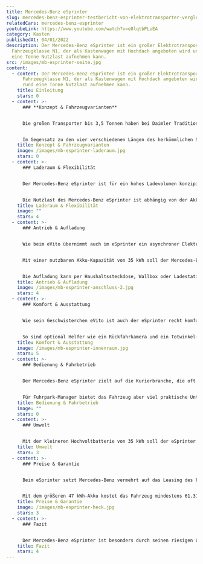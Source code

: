 ```yaml
---
title: Mercedes-Benz eSprinter
slug: mercedes-benz-esprinter-testbericht-von-elektrotransporter-vergleich
relatedCars: mercedes-benz-esprinter
youtubeLink: https://www.youtube.com/watch?v=e8lqtbPLuEA
category: Kasten
publishedAt: 04/01/2022
description: Der Mercedes-Benz eSprinter ist ein großer Elektrotransporter der
  Fahrzeugklasse N1, der als Kastenwagen mit Hochdach angeboten wird und rund
  eine Tonne Nutzlast aufnehmen kann.
src: /images/mb-esprinter-seite.jpg
content:
  - content: Der Mercedes-Benz eSprinter ist ein großer Elektrotransporter der
      Fahrzeugklasse N1, der als Kastenwagen mit Hochdach angeboten wird und
      rund eine Tonne Nutzlast aufnehmen kann.
    title: Einleitung
    stars: 0
  - content: >-
      ### **Konzept & Fahrzeugvarianten**


      Die großen Transporter bis 3,5 Tonnen haben bei Daimler Tradition. 1977 kam mit dem Mercedes-Benz T1 das erste Fahrzeug dieser Art auf den Markt und wurde bis 1995 gebaut. Seitdem laufen die Fahrzeuge unter dem Namen Sprinter, welcher seit 2018 in der dritten Generation erhältlich ist. Später folgte die Einführung des rein elektrischen Modells eSprinter, welcher vorerst nur als Kastenwagen verfügbar ist. Mit diesem zielt der Hersteller auf größere Lieferunternehmen im städtischen Bereich.


      Im Gegensatz zu den vier verschiedenen Längen des herkömmlichen Sprinters ist die Elektro-Version nur in einer 6,09 Meter langen Ausführung mit Hochdach erhältlich. Eine Auswahl gibt es deshalb nur bei der Batterie. Hier kann zwischen einer nutzbaren Kapazität von 35 kWh und 47 kWh gewählt werden, wodurch eine Durchschnittsreichweite von 120 bzw. 158 Kilometern erreicht werden soll.
    title: Konzept & Fahrzeugvarianten
    image: /images/mb-esprinter-laderaum.jpg
    stars: 0
  - content: >-
      ### Laderaum & Flexibilität


      Der Mercedes-Benz eSprinter ist für ein hohes Ladevolumen konzipiert, welches mit stolzen 11,0 m³ dementsprechend üppig ausfällt. Auch die Laderaumlänge von 3,27 Meter ist länger als so manches Fahrzeug und sorgt dafür, dass der eSprinter auch extrem sperrige Ladung aufnehmen kann. Die Zuladung erfolg über hohe Flügeltüren im Heck oder eine seitliche Schiebetür auf der rechten Seite. Die Höhe der Ladekante liegt bei 61,5 Zentimeter. Außerdem kann man über einen optional verfügbaren “Heckauftritt” bequem in den Laderaum einsteigen und somit das Be- und Entladen deutlich erleichtern.


      Die Nutzlast des Mercedes-Benz eSprinter ist abhängig von der Akku-Kapazität. Da das zulässige Gesamtgewicht bei 3,5 Tonnen liegt, führt das höhere Gewicht des 47 kWh-Akkus zu einer niedrigeren Zuladung von 848 Kilogramm. Mit der leichteren 35 kWh-Batterie darf der eSprinter hingegen bis zu 1.001 Kilogramm zuladen. Auf dem Dach des Elektro-Transporters dürfen zudem maximal 150 Kilogramm mitgeführt werden.
    title: Laderaum & Flexibilität
    image: ""
    stars: 4
  - content: >-
      ### Antrieb & Aufladung


      Wie beim eVito übernimmt auch im eSprinter ein asynchroner Elektromotor mit einer Leistung von 85 kW den Antrieb auf die Vorderachse. Dieser entwickelt ein maximales Drehmoment von 295 Nm und kann das Fahrzeug auf bis zu 120 Km/h bringen. Die Höchstgeschwindigkeit in der Standard-Version allerdings bei 80 Km/h abgeriegelt und kann optional auf 100 Km/h oder eben 120 Km/h hochgesetzt werden. Jedoch dürfte bei solchen Geschwindigkeiten die Reichweite deutlich geringer ausfallen.


      Mit einer nutzbaren Akku-Kapazität von 35 kWh soll der Mercedes-Benz eSprinter rund 120 Kilometer weit kommen, bei dem größeren Akku mit 47 kWh sind laut Hersteller knapp 160 Kilometer drin. Leider ist anzunehmen, dass bei hoher Zuladung und in zähem Stadtverkehr diese Angaben wohl nicht erreicht werden dürfen. Allerdings arbeitet das Fahrzeug mit Rekuperation in gleich vier wählbaren Stufen, wodurch der Akku während der Fahrt wieder aufgeladen wird.


      Die Aufladung kann per Haushaltssteckdose, Wallbox oder Ladestation mit Wechsel- oder Gleichstrom erfolgen. Eine Vollladung per Wechselstrom mit 7,4 kW soll in rund 6 Stunden (35 kWh) bzw. etwa 8 Stunden (47 kWh) erledigt sein. Bei der Aufladung über eine Gleichstrom-Ladestation mit optional verfügbaren 80 kW soll der Akku laut Hersteller in gerade einmal 20 Minuten von 10% auf 80% gebracht werden.
    title: Antrieb & Aufladung
    image: /images/mb-esprinter-anschluss-2.jpg
    stars: 4
  - content: >-
      ### Komfort & Ausstattung


      Wie sein Geschwisterchen eVito ist auch der eSprinter recht komfortabel ausgestattet im Vergleich zu Nutzfahrzeugen anderer Hersteller. Als Serienausstattung sind bereits eine Sitzheizung für den Fahrer, ein digitales Radio (DAB) sowie ein elektronisches Stabilitätsprogramm (ESP) integriert. Bei der verfügbaren Zusatzausstattung bietet Mercedes-Benz viele Optionen für den Stadtverkehr an, da der eSprinter wohl bevorzugt in dieser Umgebung genutzt werden wird.


      So sind optional Helfer wie ein Rückfahrkamera und ein Totwinkel-Assistent verfügbar, welche bei der Größe und Unübersichtlichkeit des Fahrzeugs nützlich sein können. Weitere Extras sind zum Beispiel eine Klimaanlage sowie ein LED-Lichtband zur Beleuchtung des Laderaums. Auch ein dritter Sitzplatz in der Kabine ist gegen Aufpreis verfügbar.
    title: Komfort & Ausstattung
    image: /images/mb-esprinter-innenraum.jpg
    stars: 5
  - content: >-
      ### Bedienung & Fahrbetrieb


      Der Mercedes-Benz eSprinter zielt auf die Kurierbranche, die oft im urbanen Raum tätig ist. Allerdings ist das Fahrzeug durch seine Größe sicher kein ideales Stadtauto. Die fehlenden Fenster in der Kastenwagen-Version tun ihr übriges. Eine Rückfahrkamera oder gar eine 360-Grad-Kamera sind deshalb ideale Helfer, kosten aber leider extra.


      Für Fuhrpark-Manager bietet das Fahrzeug aber viel praktische Unterstützung. So können die eSprinter einer Flotte zum Beispiel auch vom Fuhrparkmanager per App geöffnet werden, ohne dass der Mitarbeiter einen Schlüssel benötigt. So werden Fahrzeugwechsel bei vielen Fahrern vereinfacht. Außerdem können via Smartphone alle Transporter der Flotte jederzeit in Echtzeit verfolgt und mit neuen Aufträgen versorgt werden.
    title: Bedienung & Fahrbetrieb
    image: ""
    stars: 0
  - content: >-
      ### Umwelt


      Mit der kleineren Hochvoltbatterie von 35 kWh soll der eSprinter ca. 37,1 kWh auf 100 Kilometer verbrauchen. Bei der größeren Version mit 47 kWh liegt der Verbrauch interessanterweise niedriger bei nur 32,5 kWh / 100 Km. Damit soll das Fahrzeug knapp 160 Kilometer weit fahren können. Ein Solarmodul für mehr Reichweite wird derzeit nicht angeboten.
    title: Umwelt
    stars: 3
  - content: >-
      ### Preise & Garantie


      Beim eSprinter setzt Mercedes-Benz vermehrt auf das Leasing des Fahrzeugs. So ist der große Elektro-Transporter laut Hersteller ab 299 Euro im Monat erhältlich. Beim Kaufpreis startet der eSprinter als 35 kWh-Version bei einem Listenpreis von 54.090 Euro, wodurch sich ein Kaufpreis inklusive Mehrwertsteuer von 64.367,10 Euro ergibt. 


      Mit dem größeren 47 kWh-Akku kostet das Fahrzeug mindestens 61.310 Euro netto. In allen Angeboten ist der Akku mit enthalten und muss nicht gemietet werden. Wie auf alle Transporter gibt Mercedes-Benz auch auf den eSprinter eine Neufahrzeug-Garantie von 24 Monaten, welche ohne Kilometerbegrenzung gilt.
    title: Preise & Garantie
    image: /images/mb-esprinter-heck.jpg
    stars: 3
  - content: >-
      ### Fazit


      Der Mercedes-Benz eSprinter ist besonders durch seinen riesigen Laderaum von 11 m³ für den Waren- und Gütertransport von großen Lademengen interessant. Aber auch in Sachen Komfort ist das Fahrzeug anderen Nutzfahrzeugen überlegen. Die Elektroversion bietet sich aber vorerst nur für den Stadtverkehr oder kürzere Überlandstrecken an, da die angegeben Reichweiten mit Ladung wohl nicht zu erreichen sind.
    title: Fazit
    stars: 4
---
```

